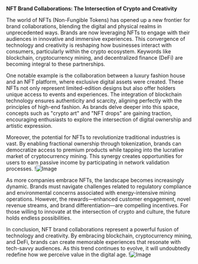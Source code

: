 **NFT Brand Collaborations: The Intersection of Crypto and Creativity**

The world of NFTs (Non-Fungible Tokens) has opened up a new frontier for brand collaborations, blending the digital and physical realms in unprecedented ways. Brands are now leveraging NFTs to engage with their audiences in innovative and immersive experiences. This convergence of technology and creativity is reshaping how businesses interact with consumers, particularly within the crypto ecosystem. Keywords like blockchain, cryptocurrency mining, and decentralized finance (DeFi) are becoming integral to these partnerships.

One notable example is the collaboration between a luxury fashion house and an NFT platform, where exclusive digital assets were created. These NFTs not only represent limited-edition designs but also offer holders unique access to events and experiences. The integration of blockchain technology ensures authenticity and scarcity, aligning perfectly with the principles of high-end fashion. As brands delve deeper into this space, concepts such as "crypto art" and "NFT drops" are gaining traction, encouraging enthusiasts to explore the intersection of digital ownership and artistic expression.

Moreover, the potential for NFTs to revolutionize traditional industries is vast. By enabling fractional ownership through tokenization, brands can democratize access to premium products while tapping into the lucrative market of cryptocurrency mining. This synergy creates opportunities for users to earn passive income by participating in network validation processes. !![Image](https://github.com/user-attachments/assets/590b50a7-4459-4e76-8a31-559aed223621)

As more companies embrace NFTs, the landscape becomes increasingly dynamic. Brands must navigate challenges related to regulatory compliance and environmental concerns associated with energy-intensive mining operations. However, the rewards—enhanced customer engagement, novel revenue streams, and brand differentiation—are compelling incentives. For those willing to innovate at the intersection of crypto and culture, the future holds endless possibilities.

In conclusion, NFT brand collaborations represent a powerful fusion of technology and creativity. By embracing blockchain, cryptocurrency mining, and DeFi, brands can create memorable experiences that resonate with tech-savvy audiences. As this trend continues to evolve, it will undoubtedly redefine how we perceive value in the digital age. !![Image](https://github.com/user-attachments/assets/590b50a7-4459-4e76-8a31-559aed223621)